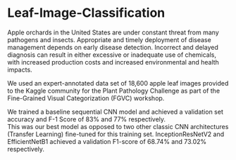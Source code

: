 # Leaf-Image-Classification

Apple orchards in the United States are under constant threat from many pathogens and insects. Appropriate and timely deployment of disease management depends on early disease detection. Incorrect and delayed diagnosis can result in either excessive or inadequate use of chemicals, with increased production costs and increased environmental and
health impacts.

We used an expert-annotated data set of 18,600 apple leaf images provided to the Kaggle community for the Plant Pathology Challenge as part of the Fine-Grained Visual Categorization (FGVC) workshop.

We trained a baseline sequential CNN model and achieved a validation set accuracy and F-1 Score of 83% and 77% respectively.\
This was our best model as opposed to two other classic CNN architectures (Transfer Learning) fine-tuned for this training set.
InceptionResNetV2 and EfficientNetB1 achieved a validation F1-score of 68.74% and 73.02% respectively.
